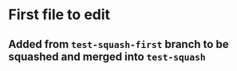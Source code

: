 # First file to edit

## Added from `test-squash-first` branch to be squashed and merged into `test-squash`
